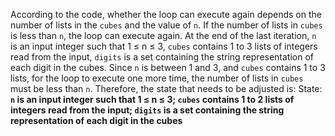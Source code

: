 According to the code, whether the loop can execute again depends on the number of lists in the `cubes` and the value of `n`. If the number of lists in `cubes` is less than `n`, the loop can execute again. At the end of the last iteration, `n` is an input integer such that 1 ≤ n ≤ 3, `cubes` contains 1 to 3 lists of integers read from the input, `digits` is a set containing the string representation of each digit in the cubes. Since `n` is between 1 and 3, and `cubes` contains 1 to 3 lists, for the loop to execute one more time, the number of lists in `cubes` must be less than `n`. Therefore, the state that needs to be adjusted is:
State: **`n` is an input integer such that 1 ≤ n ≤ 3; `cubes` contains 1 to 2 lists of integers read from the input; `digits` is a set containing the string representation of each digit in the cubes**